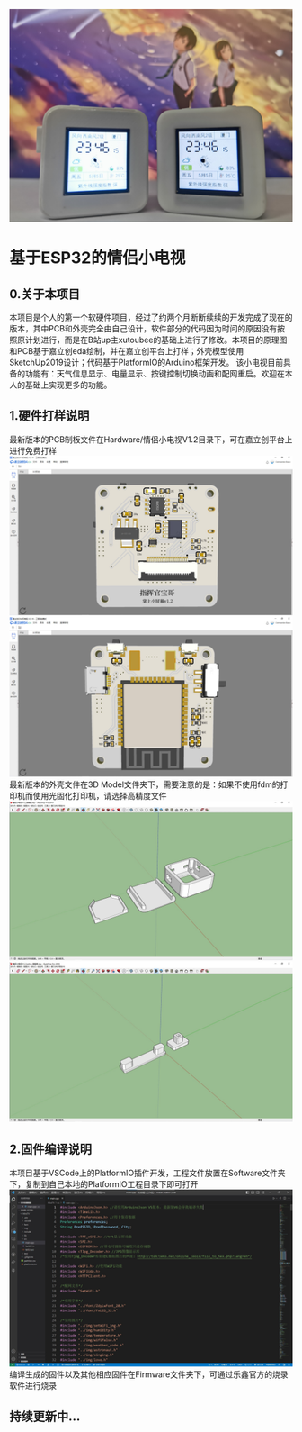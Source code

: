 ![](Images/MiniTV.jpg)
# 基于ESP32的情侣小电视
## 0.关于本项目
本项目是个人的第一个软硬件项目，经过了约两个月断断续续的开发完成了现在的版本，其中PCB和外壳完全由自己设计，软件部分的代码因为时间的原因没有按照原计划进行，而是在B站up主xutoubee的基础上进行了修改。本项目的原理图和PCB基于嘉立创eda绘制，并在嘉立创平台上打样；外壳模型使用SketchUp2019设计；代码基于PlatformIO的Arduino框架开发。
该小电视目前具备的功能有：天气信息显示、电量显示、按键控制切换动画和配网重启。欢迎在本人的基础上实现更多的功能。
## 1.硬件打样说明
最新版本的PCB制板文件在Hardware/情侣小电视V1.2目录下，可在嘉立创平台上进行免费打样
![](Images/PCB1.jpg)![](Images/PCB2.jpg)
最新版本的外壳文件在3D Model文件夹下，需要注意的是：如果不使用fdm的打印机而使用光固化打印机，请选择高精度文件
![](Images/3DModel1.jpg)![](Images/3DModel2.jpg)
## 2.固件编译说明
本项目基于VSCode上的PlatformIO插件开发，工程文件放置在Software文件夹下，复制到自己本地的PlatformIO工程目录下即可打开
![](Images/Code.jpg)
编译生成的固件以及其他相应固件在Firmware文件夹下，可通过乐鑫官方的烧录软件进行烧录
## 持续更新中...

